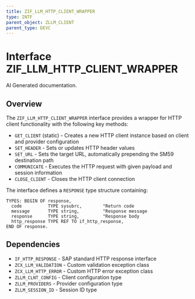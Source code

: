 ```yaml
---
title: ZIF_LLM_HTTP_CLIENT_WRAPPER
type: INTF
parent_object: ZLLM_CLIENT
parent_type: DEVC
---
```


# Interface ZIF_LLM_HTTP_CLIENT_WRAPPER

AI Generated documentation.
## Overview
The `ZIF_LLM_HTTP_CLIENT_WRAPPER` interface provides a wrapper for HTTP client functionality with the following key methods:

- `GET_CLIENT` (static) - Creates a new HTTP client instance based on client and provider configuration
- `SET_HEADER` - Sets or updates HTTP header values 
- `SET_URL` - Sets the target URL, automatically prepending the SM59 destination path
- `COMMUNICATE` - Executes the HTTP request with given payload and session information
- `CLOSE_CLIENT` - Closes the HTTP client connection

The interface defines a `RESPONSE` type structure containing:
```abap
TYPES: BEGIN OF response,
  code          TYPE sysubrc,        "Return code
  message       TYPE string,         "Response message
  response      TYPE string,         "Response body
  http_response TYPE REF TO if_http_response,
END OF response.
```

## Dependencies
- `IF_HTTP_RESPONSE` - SAP standard HTTP response interface
- `ZCX_LLM_VALIDATION` - Custom validation exception class
- `ZCX_LLM_HTTP_ERROR` - Custom HTTP error exception class
- `ZLLM_CLNT_CONFIG` - Client configuration type
- `ZLLM_PROVIDERS` - Provider configuration type
- `ZLLM_SESSION_ID` - Session ID type

